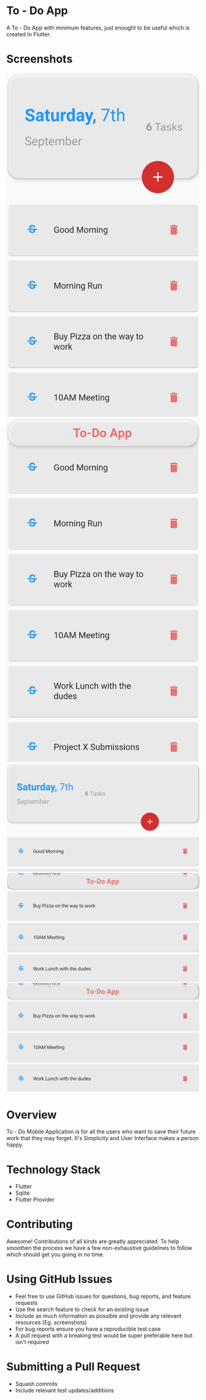 # To - Do App

A To - Do App with minimum features, just enought to be useful which is created In Flutter.

# Screenshots
<img src='images/t1.jpeg'>
<img src='images/t2.jpeg'>
<img src='images/t3.jpeg'>
<img src='images/t4.jpeg'>
<img src='images/t4.jpeg'>

# Overview
To - Do Mobile Application is for all the users who want to save their future work that they may forget.
It's Simplicity and User Interface makes a person happy.

# Technology Stack
<ul>
<li>Flutter</li>
<li>Sqlite</li>
<li>Flutter Provider</li>
</ul>

# Contributing
Awesome! Contributions of all kinds are greatly appreciated. To help smoothen the process we have a few non-exhaustive guidelines to follow which should get you going in no time.

# Using GitHub Issues
<ul>
<li>Feel free to use GitHub issues for questions, bug reports, and feature requests</li>
<li>Use the search feature to check for an existing issue</li>
<li>Include as much information as possible and provide any relevant resources (Eg. screenshots)</li>
<li>For bug reports ensure you have a reproducible test case
<li>A pull request with a breaking test would be super preferable here but isn't required</li></li>
</ul>

# Submitting a Pull Request
<ul>
<li>Squash commits</li>
<li>Include relevant test updates/additions</li>
</ul>